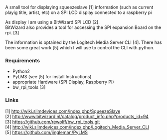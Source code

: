 A small tool for displaying squeezeslave [1] information (such as current playig title, artist, etc) on a SPI LCD display connected to a raspberry pi

As display I am using a BitWizard SPI LCD [2].  
BitWizard also provides a tool for accessing the SPI expansion Board on the rpi. [3]

The information is optained by the Logitech Media Server CLI [4]. There has been some great work [5] which I will use to control the CLI with python.

### Requirements ###

* Python2
* PyLMS (see [5] for install Instructions)
* appropriate Hardware (SPI Display, Raspberry PI)
* bw_rpi_tools [3]

### Links ###

[1] http://wiki.slimdevices.com/index.php/SqueezeSlave  
[2] http://www.bitwizard.nl/catalog/product_info.php?products_id=94  
[3] https://github.com/rewolff/bw_rpi_tools.git  
[4] http://wiki.slimdevices.com/index.php/Logitech_Media_Server_CLI  
[5] https://github.com/jingleman/PyLMS
